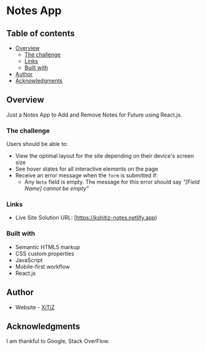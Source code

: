 # Notes App

## Table of contents

- [Overview](#overview)
  - [The challenge](#the-challenge)
  - [Links](#links)
  - [Built with](#built-with)
- [Author](#author)
- [Acknowledgments](#acknowledgments)

## Overview
Just a Notes App to Add and Remove Notes for Future using React.js.

### The challenge

Users should be able to:

- View the optimal layout for the site depending on their device's screen size
- See hover states for all interactive elements on the page
- Receive an error message when the `form` is submitted if:
  - Any `Note` field is empty. The message for this error should say *"[Field Name] cannot be empty"*

### Links

- Live Site Solution URL: [https://kshitiz-notes.netlify.app)

### Built with

- Semantic HTML5 markup
- CSS custom properties
- JavaScript
- Mobile-first workflow
- React.js


## Author

- Website - [XiTiZ](https://www.kshitizupreti.com.np)


## Acknowledgments

I am thankful to Google, Stack OverFlow.
